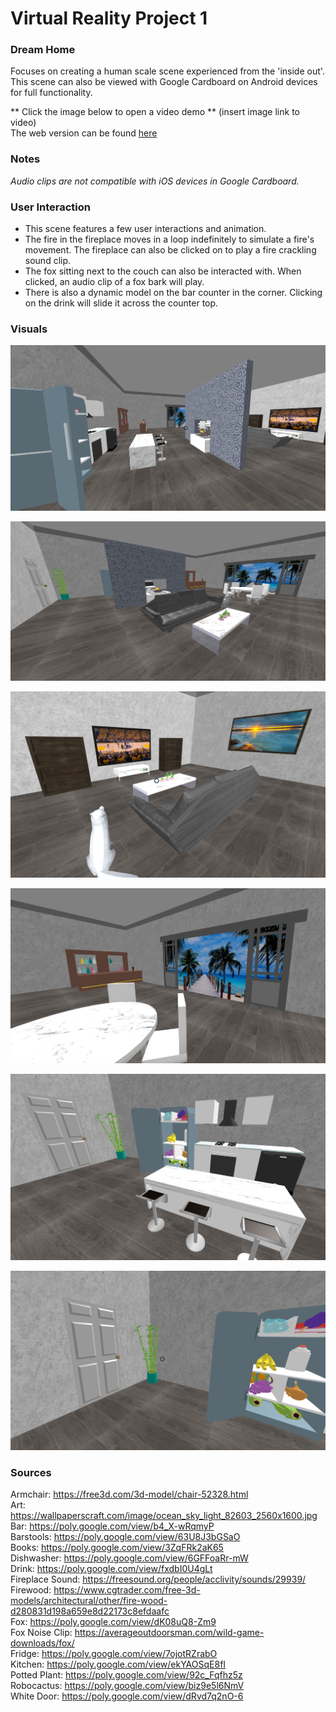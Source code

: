 # Virtual Reality Project 1
### Dream Home
Focuses on creating a human scale scene experienced from the 'inside out'. This scene can also be viewed with Google Cardboard on Android devices for full functionality.

** Click the image below to open a video demo **
(insert image link to video)
<br />
The web version can be found [here](https://mktaylor5.github.io/)<br />

### Notes
*Audio clips are not compatible with iOS devices in Google Cardboard.*


### User Interaction
- This scene features a few user interactions and animation.
- The fire in the fireplace moves in a loop indefinitely to simulate a fire's movement. The fireplace can also be clicked on to play a fire crackling sound clip.
- The fox sitting next to the couch can also be interacted with. When clicked, an audio clip of a fox bark will play.
- There is also a dynamic model on the bar counter in the corner. Clicking on the drink will slide it across the counter top.


### Visuals
![alt text](screenshots/overview.png "Overview")

![alt text](screenshots/living.png "Living Room")

![alt text](screenshots/tv.png "Living Room - TV")

![alt text](screenshots/dining.png "Dining Room")

![alt text](screenshots/kitchen.png "Kitchen")

![alt text](screenshots/front_door.png "Front Door")


### Sources
Armchair: https://free3d.com/3d-model/chair-52328.html <br />
Art: https://wallpaperscraft.com/image/ocean_sky_light_82603_2560x1600.jpg <br />
Bar: https://poly.google.com/view/b4_X-wRqmyP <br />
Barstools: https://poly.google.com/view/63U8J3bGSaO <br />
Books: https://poly.google.com/view/3ZqFRk2aK65 <br />
Dishwasher: https://poly.google.com/view/6GFFoaRr-mW <br />
Drink: https://poly.google.com/view/fxdbI0U4gLt <br />
Fireplace Sound: https://freesound.org/people/acclivity/sounds/29939/ <br />
Firewood: https://www.cgtrader.com/free-3d-models/architectural/other/fire-wood-d280831d198a659e8d22173c8efdaafc <br />
Fox: https://poly.google.com/view/dK08uQ8-Zm9 <br />
Fox Noise Clip: https://averageoutdoorsman.com/wild-game-downloads/fox/ <br />
Fridge: https://poly.google.com/view/7ojotRZrabO <br />
Kitchen: https://poly.google.com/view/ekYAOSqE8fI <br />
Potted Plant: https://poly.google.com/view/92c_Fqfhz5z <br />
Robocactus: https://poly.google.com/view/biz9e5l6NmV <br />
White Door: https://poly.google.com/view/dRvd7q2nO-6